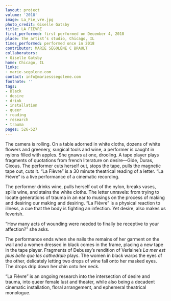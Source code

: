 ```yaml
---
layout: project
volume: '2018'
image: La_Fie_vre.jpg
photo_credit: Giselle Gatsby
title: LA FIÈVRE
first_performed: first performed on December 4, 2018
place: the artist’s studio, Chicago, IL
times_performed: performed once in 2018
contributor: MARIE SÉGOLÈNE C BRAULT
collaborators:
- Giselle Gatsby
home: Chicago, IL
links:
- marie-segolene.com
contact: info@mariesssegolene.com
footnote: ''
tags:
- Black
- desire
- drink
- installation
- queer
- reading
- research
- trauma
pages: 526-527
---
```




The camera is rolling. On a table adorned in white cloths, dozens of white flowers and greenery, surgical tools and wine, a performer is caught in nylons filled with apples. She gnaws at one, drooling. A tape player plays fragments of quotations from french literature on desire—Gide, Duras, Cixous. The performer cuts herself out, stops the tape, pulls the magnetic tape out, cuts it. “La Fièvre” is a 30 minute theatrical reading of a letter. “La Fièvre” is a live performance of a cinematic recording.

The performer drinks wine, pulls herself out of the nylon, breaks vases, spills wine, and stains the white cloths. The letter unravels: from trying to locate generations of trauma in an ear to musings on the process of making and desiring our making and desiring. “La Fièvre” is a physical reaction to illness, a cue that the body is fighting an infection. Yet desire, also makes us feverish.

“How many acts of wounding were needed to finally be receptive to your affection?” she asks.

The performance ends when she nails the remains of her garment on the wall and a women dressed in black comes in the frame, placing a new tape in the tape player. Fragments of Debussy’s rendition of Verlaine’s _La mer est plus belle que les cathedrale_ plays. The women in black warps the eyes of the other, delicately letting two drops of wine fall onto her masked eyes. The drops drip down her chin onto her neck.

“La Fièvre” is an ongoing research into the intersection of desire and trauma, into queer female lust and theater, while also being a decadent cinematic installation, floral arrangement, and ephemeral theatrical monologue.

